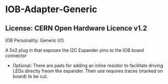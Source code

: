 # IOB-Adapter-Generic
## License: CERN Open Hardware Licence v1.2

IOB Personality: Generic I/O

A 5x2 plug in that exposes the I2C Expander pins to the IOB board connector

*  Optional:  There are pads for adding an inline resistor to facilitate driving LEDs directly freom the expander.  Their use requires traces (marked on board) to be cut.

